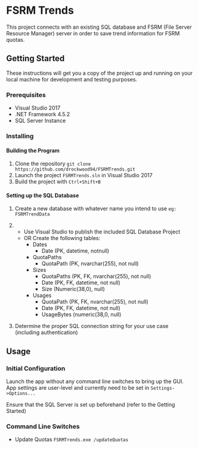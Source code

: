 # FSRM Trends

This project connects with an existing SQL database and FSRM (File Server Resource Manager) server in order to save trend information for FSRM quotas.

## Getting Started

These instructions will get you a copy of the project up and running on your local machine for development and testing purposes.

### Prerequisites

* Visual Studio 2017
* .NET Framework 4.5.2
* SQL Server Instance

### Installing

#### Building the Program
1. Clone the repository ```git clone https://github.com/drockwood94/FSRMTrends.git```
2. Launch the project ```FSRMTrends.sln``` in Visual Studio 2017
3. Build the project with ```Ctrl+Shift+B```

#### Setting up the SQL Database
1. Create a new database with whatever name you intend to use ```eg: FSRMTrendData```

2.
   * Use Visual Studio to publish the included SQL Database Project
   * OR Create the following tables:
      * Dates
   	     * Date (PK, datetime, notnull)
      * QuotaPaths
   	     * QuotaPath (PK, nvarchar(255), not null)
      * Sizes
   	     * QuotaPaths (PK, FK, nvarchar(255), not null)
   	     * Date (PK, FK, datetime, not null)
   	     * Size (Numeric(38,0), null)
      * Usages
   	     * QuotaPath (PK, FK, nvarchar(255), not null)
   	     * Date (PK, FK, datetime, not null)
   	     * UsageBytes (numeric(38,0, null)
3. Determine the proper SQL connection string for your use case (including authentication)

## Usage

### Initial Configuration
Launch the app without any command line switches to bring up the GUI. App settings are user-level and currently need to be set in ```Settings->Options...```

Ensure that the SQL Server is set up beforehand (refer to the Getting Started)

### Command Line Switches
* Update Quotas
```FSRMTrends.exe /updateQuotas```